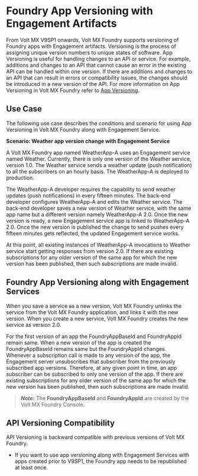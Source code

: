                             


Foundry App Versioning with Engagement Artifacts
===============================================

From Volt MX V9SP1 onwards, Volt MX Foundry supports versioning of Foundry apps with Engagement artifacts. Versioning is the process of assigning unique version numbers to unique states of software. App Versioning is useful for handling changes to an API or service. For example, additions and changes to an API that cannot cause an error in the existing API can be handled within one version. If there are additions and changes to an API that can result in errors or compatibility issues, the changes should be introduced in a new version of the API. For more information on App Versioning in Volt MX Foundry refer to [App Versioning](../../../Foundry/voltmx_foundry_user_guide/Content/App_Versioning.md).  

Use Case
--------

The following use case describes the conditions and scenario for using App Versioning in Volt MX Foundry along with Engagement Service.

**Scenario: Weather app version change with Engagement Service**

A Volt MX Foundry app named WeatherApp-A uses an Engagement service named Weather. Currently, there is only one version of the Weather service, version 1.0. The Weather service sends a weather update (push notification) to all the subscribers on an hourly basis. The WeatherApp-A is deployed to production.

The WeatherApp-A developer requires the capability to send weather updates (push notifications) in every fifteen minutes. The back-end developer configures WeatherApp-A and edits the Weather service. The back-end developer saves a new version of Weather service, with the same app name but a different version namely WeatherApp-A 2.0. Once the new version is ready, a new Engagement service app is linked to WeatherApp-A 2.0. Once the new version is published the change to send pushes every fifteen minutes gets reflected, the updated Engagement service works.

At this point, all existing instances of WeatherApp-A invocations to Weather service start getting responses from version 2.0. If there are existing subscriptions for any older version of the same app for which the new version has been published, then such subscriptions are made invalid.

Foundry App Versioning along with Engagement Services
----------------------------------------------------

When you save a service as a new version, Volt MX Foundry unlinks the service from the Volt MX Foundry application, and links it with the new version. When you create a new service, Volt MX Foundry creates the new service as version 2.0.

For the first version of an app the FoundryAppBaseId and FoundryAppId remain same. When a new version of the app is created the FoundryAppBaseId remains same but the FoundryAppId changes. Whenever a subscription call is made to any version of the app, the Engagement server unsubscribes that subscriber from the previously subscribed app versions. Therefore, at any given point in time, an app subscriber can be subscribed to only one version of the app. If there are existing subscriptions for any older version of the same app for which the new version has been published, then such subscriptions are made invalid.

> **_Note:_** The **FoundryAppBaseId** and **FoundryAppId** are created by the Volt MX Foundry Console.

API Versioning Compatibility
----------------------------

API Versioning is backward compatible with previous versions of Volt MX Foundry.

*   If you want to use app versioning along with Engagement Services with apps created prior to V9SP1, the Foundry app needs to be republished at least once.
